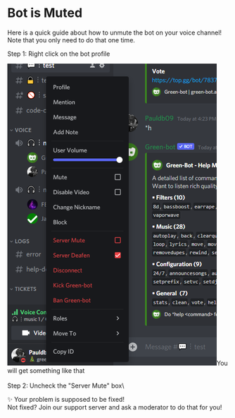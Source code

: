 # Bot is Muted

Here is a quick guide about how to unmute the bot on your voice channel!\
Note that you only need to do that one time.

Step 1: Right click on the bot profile

<img src="../.gitbook/assets/image (5) (1).png" alt="" data-size="original">You will get something like that\
\
Step 2: Uncheck the "Server Mute" box\


✨ Your problem is supposed to be fixed!\
Not fixed? Join our support server and ask a moderator to do that for you!
